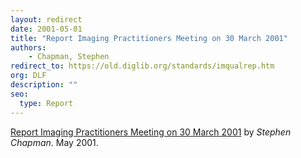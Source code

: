 ```yaml
---
layout: redirect
date: 2001-05-01
title: "Report Imaging Practitioners Meeting on 30 March 2001"
authors: 
    - Chapman, Stephen
redirect_to: https://old.diglib.org/standards/imqualrep.htm
org: DLF
description: ""
seo:
  type: Report
---
```


<p><a href="https://old.diglib.org/standards/imqualrep.htm" target="_blank" rel="noopener noreferrer">Report Imaging Practitioners Meeting on 30 March 2001</a> by <em>Stephen Chapman</em>. May 2001.</p>
